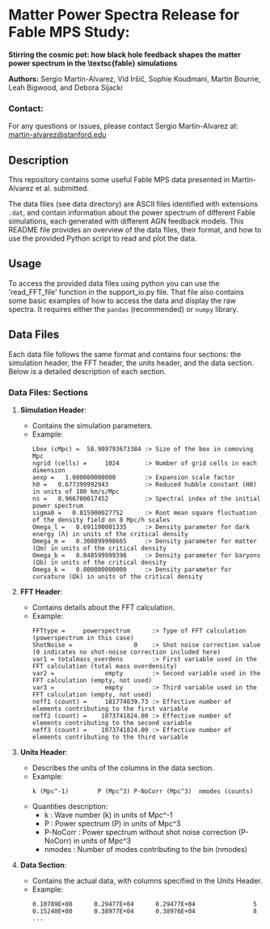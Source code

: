 # Matter Power Spectra Release for Fable MPS Study:
**Stirring the cosmic pot: how black hole feedback shapes the matter power spectrum in the \textsc{fable} simulations**

**Authors:**
Sergio Martin-Alvarez, Vid Iršič, Sophie Koudmani, Martin Bourne, Leah Bigwood, and Debora Sijacki

### Contact:
For any questions or issues, please contact Sergio Martin-Alvarez at:
martin-alvarez@stanford.edu

## Description

This repository contains some useful Fable MPS data presented in Martin-Alvarez et al. submitted.

The data files (see data directory) are ASCII files identified with extensions `.dat`, and contain information about the power spectrum of different Fable simulations, each generated with different AGN feedback models. This README file provides an overview of the data files, their format, and how to use the provided Python script to read and plot the data.

## Usage

To access the provided data files using python you can use the 'read_FFT_file' function in the support_io.py file. That file also contains some basic examples of how to access the data and display the raw spectra. It requires either the `pandas` (recommended) or `numpy` library.

## Data Files

Each data file follows the same format and contains four sections: the simulation header, the FFT header, the units header, and the data section. Below is a detailed description of each section.


### Data Files: Sections

1. **Simulation Header**:
    - Contains the simulation parameters.
    - Example:
      ```
      Lbox (cMpc) =  58.909793673384 :> Size of the box in comoving Mpc
      ngrid (cells) =     1024       :> Number of grid cells in each dimension
      aexp =   1.000000000000        :> Expansion scale factor
      h0 =   0.677399992943          :> Reduced hubble constant (H0) in units of 100 km/s/Mpc
      ns =   0.966700017452          :> Spectral index of the initial power spectrum
      sigma8 =   0.815900027752      :> Root mean square fluctuation of the density field on 8 Mpc/h scales
      Omega_l =   0.691100001335     :> Density parameter for dark energy (Λ) in units of the critical density
      Omega_m =   0.308899998665     :> Density parameter for matter (Ωm) in units of the critical density
      Omega_b =   0.048599999398     :> Density parameter for baryons (Ωb) in units of the critical density
      Omega_k =   0.000000000000     :> Density parameter for curvature (Ωk) in units of the critical density
      ```

2. **FFT Header**:
    - Contains details about the FFT calculation.
    - Example:
      ```
      FFTtype =     powerspectrum      :> Type of FFT calculation (powerspectrum in this case)
      ShotNoise =                 0    :> Shot noise correction value (0 indicates no shot-noise correction included here)
      var1 = totalmass_overdens        :> First variable used in the FFT calculation (total mass overdensity)
      var2 =              empty        :> Second variable used in the FFT calculation (empty, not used)
      var3 =              empty        :> Third variable used in the FFT calculation (empty, not used)
      neff1 (count) =     181774039.73 :> Effective number of elements contributing to the first variable
      neff2 (count) =    1073741824.00 :> Effective number of elements contributing to the second variable
      neff3 (count) =    1073741824.00 :> Effective number of elements contributing to the third variable
      ```

3. **Units Header**:
    - Describes the units of the columns in the data section.
    - Example:
      ```
      k (Mpc^-1)        P (Mpc^3) P-NoCorr (Mpc^3)  nmodes (counts)
      ```
    - Quantities description:
      - k        : Wave number (k) in units of Mpc^-1
      - P        : Power spectrum (P) in units of Mpc^3
      - P-NoCorr : Power spectrum without shot noise correction (P-NoCorr) in units of Mpc^3
      - nmodes   : Number of modes contributing to the bin (nmodes)
4. **Data Section**:
    - Contains the actual data, with columns specified in the Units Header.
    - Example:
      ```
      0.10789E+00      0.29477E+04      0.29477E+04                5
      0.15240E+00      0.38977E+04      0.38976E+04                8
      ...
      ```